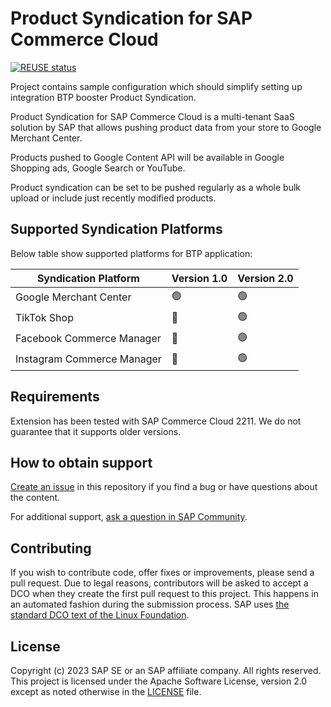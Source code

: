 # Product Syndication for SAP Commerce Cloud

[![REUSE status](https://api.reuse.software/badge/github.com/SAP-samples/commerce-cloud-btp-product-syndication)](https://api.reuse.software/info/github.com/SAP-samples/commerce-cloud-btp-product-syndication)


Project contains sample configuration which should simplify setting up integration BTP booster Product Syndication.

Product Syndication for SAP Commerce Cloud is a multi-tenant SaaS solution by SAP that allows pushing product data from your store to Google Merchant Center.

Products pushed to Google Content API will be available in Google Shopping ads, Google Search or YouTube.

Product syndication can be set to be pushed regularly as a whole bulk upload or include just recently modified products.

## Supported Syndication Platforms

Below table show supported platforms for BTP application:

| Syndication Platform | Version 1.0 | Version 2.0 |
|----------------------|-------------|-------------|
| Google Merchant Center| 🟢 | 🟢 |
| TikTok Shop | 🔴 | 🟢 |
| Facebook Commerce Manager | 🔴 | 🟢 |
| Instagram Commerce Manager | 🔴 | 🟢 |

## Requirements

Extension has been tested with SAP Commerce Cloud 2211. We do not guarantee that it supports older versions.


## How to obtain support
[Create an issue](https://github.com/SAP-samples/commerce-cloud-btp-product-syndication/issues) in this repository if you find a bug or have questions about the content.
 
For additional support, [ask a question in SAP Community](https://answers.sap.com/questions/ask.html).

## Contributing
If you wish to contribute code, offer fixes or improvements, please send a pull request. Due to legal reasons, contributors will be asked to accept a DCO when they create the first pull request to this project. This happens in an automated fashion during the submission process. SAP uses [the standard DCO text of the Linux Foundation](https://developercertificate.org/).

## License
Copyright (c) 2023 SAP SE or an SAP affiliate company. All rights reserved. This project is licensed under the Apache Software License, version 2.0 except as noted otherwise in the [LICENSE](https://github.com/SAP-samples/commerce-cloud-btp-product-syndication/blob/main/LICENSE) file.
